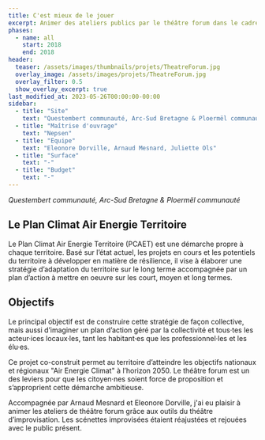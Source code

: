 ```yaml
---
title: C'est mieux de le jouer
excerpt: Animer des ateliers publics par le théâtre forum dans le cadre d'un Plan Climat Air Energie Territoire
phases:
  - name: all
    start: 2018
    end: 2018
header:
  teaser: /assets/images/thumbnails/projets/TheatreForum.jpg
  overlay_image: /assets/images/projets/TheatreForum.jpg
  overlay_filter: 0.5
  show_overlay_excerpt: true
last_modified_at: 2023-05-26T00:00:00-00:00
sidebar:
  - title: "Site"
    text: "Questembert communauté, Arc-Sud Bretagne & Ploermël communauté, département du Morbihan (56)"
  - title: "Maîtrise d'ouvrage"
    text: "Nepsen"
  - title: "Equipe"
    text: "Eleonore Dorville, Arnaud Mesnard, Juliette Ols"
  - title: "Surface"
    text: "-"
  - title: "Budget"
    text: "-"
---
```

_Questembert communauté, Arc-Sud Bretagne & Ploermël communauté_

## Le Plan Climat Air Energie Territoire 

Le Plan Climat Air Energie Territoire (PCAET) est une démarche propre à chaque territoire.
Basé sur l’état actuel, les projets en cours et les potentiels du territoire à développer en matière de résilience, il vise à élaborer une stratégie d’adaptation du territoire sur le long terme accompagnée par un plan d’action à mettre en oeuvre sur les court, moyen et long termes.

## Objectifs 

Le principal objectif est de construire cette stratégie de façon collective, mais aussi d’imaginer un plan d’action géré par la collectivité et tous·tes les acteur·ices locaux·les, tant les habitant·es que les professionnel·les et les élu·es.

Ce projet co-construit permet au territoire d’atteindre les objectifs nationaux et régionaux "Air Energie Climat" à l’horizon 2050.
Le théâtre forum est un des leviers pour que les citoyen·nes soient force de proposition et s’approprient cette démarche ambitieuse.

Accompagnée par Arnaud Mesnard et Eleonore Dorville, j'ai eu plaisir à animer les ateliers de théâtre forum grâce aux outils du théâtre d’improvisation. Les scénettes improvisées étaient réajustées et rejouées avec le public présent.

